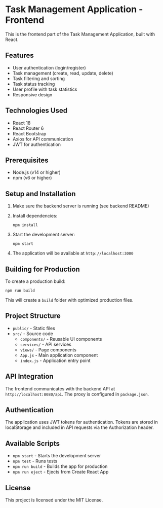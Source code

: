 # Task Management Application - Frontend

This is the frontend part of the Task Management Application, built with React.

## Features

- User authentication (login/register)
- Task management (create, read, update, delete)
- Task filtering and sorting
- Task status tracking
- User profile with task statistics
- Responsive design

## Technologies Used

- React 18
- React Router 6
- React Bootstrap
- Axios for API communication
- JWT for authentication

## Prerequisites

- Node.js (v14 or higher)
- npm (v6 or higher)

## Setup and Installation

1. Make sure the backend server is running (see backend README)

2. Install dependencies:
   ```
   npm install
   ```

3. Start the development server:
   ```
   npm start
   ```

4. The application will be available at `http://localhost:3000`

## Building for Production

To create a production build:

```
npm run build
```

This will create a `build` folder with optimized production files.

## Project Structure

- `public/` - Static files
- `src/` - Source code
  - `components/` - Reusable UI components
  - `services/` - API services
  - `views/` - Page components
  - `App.js` - Main application component
  - `index.js` - Application entry point

## API Integration

The frontend communicates with the backend API at `http://localhost:8080/api`. The proxy is configured in `package.json`.

## Authentication

The application uses JWT tokens for authentication. Tokens are stored in localStorage and included in API requests via the Authorization header.

## Available Scripts

- `npm start` - Starts the development server
- `npm test` - Runs tests
- `npm run build` - Builds the app for production
- `npm run eject` - Ejects from Create React App

## License

This project is licensed under the MIT License.